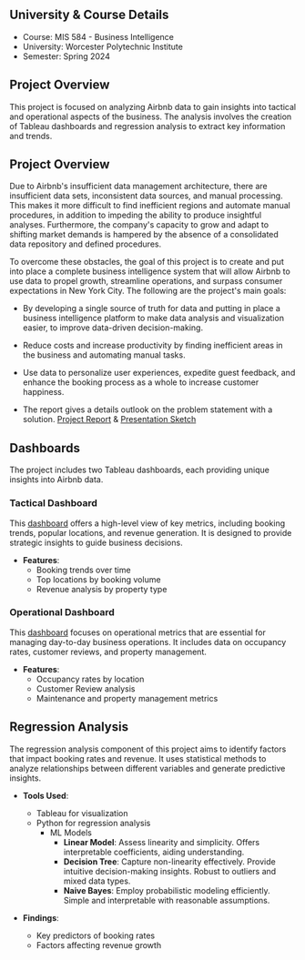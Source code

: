 ## University & Course Details
- Course: MIS 584 - Business Intelligence
- University: Worcester Polytechnic Institute
- Semester: Spring 2024

## Project Overview
This project is focused on analyzing Airbnb data to gain insights into tactical and operational aspects of the business. The analysis involves the creation of Tableau dashboards and regression analysis to extract key information and trends.

## Project Overview
Due to Airbnb's insufficient data management architecture, there are insufficient data sets, inconsistent data sources, and manual processing. This makes it more difficult to find inefficient regions and automate manual procedures, in addition to impeding the ability to produce insightful analyses. Furthermore, the company's capacity to grow and adapt to shifting market demands is hampered by the absence of a consolidated data repository and defined procedures.

To overcome these obstacles, the goal of this project is to create and put into place a complete business intelligence system that will allow Airbnb to use data to propel growth, streamline operations, and surpass consumer expectations in New York City. The following are the project's main goals:
  - By developing a single source of truth for data and putting in place a business intelligence platform to make data analysis and visualization easier, to improve data-driven decision-making.
  - Reduce costs and increase productivity by finding inefficient areas in the business and automating manual tasks.
  - Use data to personalize user experiences, expedite guest feedback, and enhance the booking process as a whole to increase customer happiness.

 - The report gives a details outlook on the problem statement with a solution. [Project Report](Airbnb_Report.pdf) & [Presentation Sketch](Airbnb_Presentation.pptx)

## Dashboards
The project includes two Tableau dashboards, each providing unique insights into Airbnb data.

### Tactical Dashboard
This [dashboard](Airbnb_Dashboards_Tactical_V2.2.1.twbx) offers a high-level view of key metrics, including booking trends, popular locations, and revenue generation. It is designed to provide strategic insights to guide business decisions.

- **Features**:
  - Booking trends over time
  - Top locations by booking volume
  - Revenue analysis by property type

### Operational Dashboard
This [dashboard](Airbnb_Dashboards_Operational_V2.2.1.twbx) focuses on operational metrics that are essential for managing day-to-day business operations. It includes data on occupancy rates, customer reviews, and property management.

- **Features**:
  - Occupancy rates by location
  - Customer Review analysis
  - Maintenance and property management metrics

## Regression Analysis
The regression analysis component of this project aims to identify factors that impact booking rates and revenue. It uses statistical methods to analyze relationships between different variables and generate predictive insights.

- **Tools Used**:
  - Tableau for visualization
  - Python for regression analysis
    - ML Models
      - **Linear Model**: Assess linearity and simplicity. Offers interpretable coefficients, aiding understanding.
      - **Decision Tree**: Capture non-linearity effectively. Provide intuitive decision-making insights. Robust to outliers and mixed data types.
      - **Naive Bayes**: Employ probabilistic modeling efficiently. Simple and interpretable with reasonable assumptions.
  
- **Findings**:
  - Key predictors of booking rates
  - Factors affecting revenue growth
